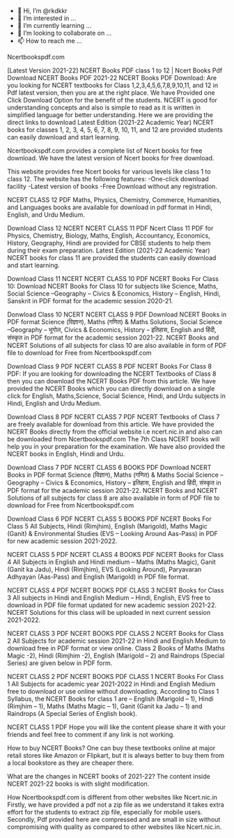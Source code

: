 - 👋 Hi, I’m @rkdkkr
- 👀 I’m interested in ...
- 🌱 I’m currently learning ...
- 💞️ I’m looking to collaborate on ...
- 📫 How to reach me ...

<!---
rkdkkr/rkdkkr is a ✨ special ✨ repository because its `README.md` (this file) appears on your GitHub profile.
You can click the Preview link to take a look at your changes.
--->

Ncertbookspdf.com


[Latest Version 2021-22] NCERT Books PDF class 1 to 12 | Ncert Books Pdf
Download NCERT Books PDF 2021-22
NCERT Books PDF Download: Are you looking for NCERT textbooks for Class 1,2,3,4,5,6,7,8,9,10,11, and 12 in Pdf latest version, then you are at the right place. We have Provided one Click Download Option for the benefit of the students. NCERT is good for understanding concepts and also is simple to read as it is written in simplified language for better understanding. Here we are providing the direct links to download Latest Edition (2021-22 Academic Year) NCERT books for classes 1, 2, 3, 4, 5, 6, 7, 8, 9, 10, 11, and 12 are provided students can easily download and start learning.

Ncertbookspdf.com provides a complete list of Ncert books for free download. We have the latest version of Ncert books for free download.

This website provides free Ncert books for various levels like class 1 to class 12. The website has the following features: -One-click download facility -Latest version of books -Free Download without any registration.

NCERT CLASS 12 PDF
Maths, Physics, Chemistry, Commerce, Humanities, and Languages books are available for download in pdf format in Hindi, English, and Urdu Medium.

Download Class 12 NCERT
NCERT CLASS 11 PDF
Ncert Class 11 PDF for Physics, Chemistry, Biology, Maths, English, Accountancy, Economics, History, Geography, Hindi are provided for CBSE students to help them during their exam preparation. Latest Edition (2021-22 Academic Year) NCERT books for class 11 are provided the students can easily download and start learning.

Download Class 11 NCERT
NCERT CLASS 10 PDF
NCERT Books For Class 10: Download NCERT Books for Class 10 for subjects like Science, Maths,  Social Science –Geography – Civics & Economics, History –  English, Hindi, Sanskrit in PDF format for the academic session 2020-21.

Donwload Class 10 NCERT
NCERT CLASS 9 PDF
Download NCERT Books in PDF format Science (विज्ञान), Maths (गणित) & Maths Solutions,  Social Science –Geography – भूगोल, Civics & Economics, History – इतिहास, English and हिंदी, संस्कृत in PDF format for the academic session 2021-22. NCERT Books and NCERT Solutions of all subjects for class 10 are also available in form of PDF file to download for Free from Ncertbookspdf.com

Download Class 9 PDF
NCERT CLASS 8 PDF
NCERT Books For Class 8 PDF: If you are looking for downloading the NCERT Textbooks of Class 8 then you can download the NCERT Books PDF from this article. We have provided the NCERT Books which you can directly download on a single click for English, Maths,Science, Social Science, Hindi, and Urdu subjects in Hindi, English and Urdu Medium.

Download Class 8 PDF
NCERT CLASS 7 PDF
NCERT Textbooks of Class 7 are freely available for download from this article. We have provided the NCERT Books directly from the official website i.e ncert.nic.in and also can be downloaded from Ncertbookspdf.com The 7th Class NCERT books will help you in your preparation for the examination. We have also provided the NCERT books in English, Hindi and Urdu.

Download Class 7 PDF
NCERT CLASS 6 BOOKS PDF
Download NCERT Books in PDF format Science (विज्ञान), Maths (गणित) & Maths   Social Science –Geography – Civics & Economics, History – इतिहास, English and हिंदी, संस्कृत in PDF format for the academic session 2021-22. NCERT Books and NCERT Solutions of all subjects for class 8 are also available in form of PDF file to download for Free from Ncertbookspdf.com

Download Class 6 PDF
NCERT CLASS 5 BOOKS PDF
NCERT Books For Class 5 All Subjects, Hindi (Rimjhim), English (Marigold), Maths Magic (Ganit) & Environmental Studies (EVS – Looking Around Aas-Pass) in PDF for new academic session 2021-2022.

NCERT CLASS 5 PDF
NCERT CLASS 4 BOOKS PDF
NCERT Books for Class 4 All Subjects in English and Hindi medium – Maths (Maths Magic), Ganit (Ganit ka Jadu), Hindi (Rimjhim), EVS (Looking Around), Paryavaran Adhyayan (Aas-Pass) and English (Marigold) in PDF file format.

NCERT CLASS 4 PDF
NCERT BOOKS PDF CLASS 3
NCERT Books for Class 3 All subjects in Hindi and English Medium – Hindi, English, EVS free to download in PDF file format updated for new academic session 2021-22. NCERT Solutions for this class will be uploaded in next current session 2021-2022.

NCERT CLASS 3 PDF
NCERT BOOKS PDF CLASS 2
NCERT Books for Class 2 All Subjects for academic session 2021-22 in Hindi and English Medium to download free in PDF format or view online. Class 2 Books of Maths (Maths Magic -2), Hindi (Rimjhim -2), English (Marigold – 2) and Raindrops (Special Series) are given below in PDF form.

NCERT CLASS 2 PDF
NCERT BOOKS PDF CLASS 1
NCERT Books For Class 1 All Subjects for academic year 2021-2022 in Hindi and English Medium free to download or use online without downloading. According to Class 1 Syllabus, the NCERT Books for class 1 are – English (Marigold – 1), Hindi (Rimjhim – 1), Maths (Maths Magic – 1), Ganit (Ganit ka Jadu – 1) and Raindrops (A Special Series of English book).

NCERT CLASS 1 PDF
Hope you will like the content please share it with your friends and feel free to comment if any link is not working.

How to buy NCERT Books?
One can buy these textbooks online at major retail stores like Amazon or Flipkart, but it is always better to buy them from a local bookstore as they are cheaper there.

What are the changes in NCERT books of 2021-22?
The content inside NCERT 2021-22 books is with slight modification.

How Ncertbookspdf.com is different from other websites like Ncert.nic.in
Firstly, we have provided a pdf not a zip file as we understand it takes extra effort for the students to extract zip file, especially for mobile users. Secondly, Pdf provided here are compressed and are small in size without compromising with quality as compared to other websites like Ncert.nic.in.
